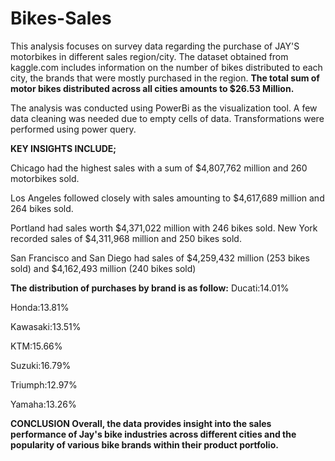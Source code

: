 # Bikes-Sales
This analysis focuses on survey data regarding the purchase of JAY'S motorbikes in different sales region/city. The dataset obtained from kaggle.com includes information on the number of bikes distributed to each city, the brands that were mostly purchased in the region. 
**The total sum of motor bikes distributed across all cities amounts to $26.53 Million.**

The analysis was conducted using PowerBi as the visualization tool. A few data cleaning was needed due to empty cells of data. Transformations were performed using power query.

**KEY INSIGHTS INCLUDE;**

Chicago had the highest sales with a sum of $4,807,762 million and 260 motorbikes sold. 

Los Angeles followed closely with sales amounting to $4,617,689 million and 264 bikes sold. 

Portland had sales worth $4,371,022 million with 246 bikes sold. New York recorded sales of $4,311,968 million and 250 bikes sold. 

San Francisco and San Diego had sales of $4,259,432 million (253 bikes sold) and $4,162,493 million (240 bikes sold)

**The distribution of purchases by brand is as follow:**
Ducati:14.01%

Honda:13.81%

Kawasaki:13.51%

KTM:15.66%

Suzuki:16.79%

Triumph:12.97%

Yamaha:13.26%


**CONCLUSION
Overall, the data provides insight into the sales performance of Jay's bike industries across different cities and the popularity of various bike brands within their product portfolio.**

